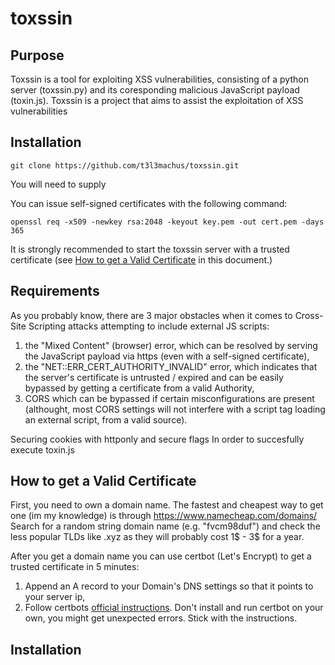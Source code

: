 # toxssin
## Purpose
Toxssin is a tool for exploiting XSS vulnerabilities, consisting of a python server (toxssin.py) and its coresponding malicious JavaScript payload (toxin.js).
Toxssin is a project that aims to assist the exploitation of XSS vulnerabilities 

## Installation
```
git clone https://github.com/t3l3machus/toxssin.git
```  
You will need to supply 

You can issue self-signed certificates with the following command:  
```
openssl req -x509 -newkey rsa:2048 -keyout key.pem -out cert.pem -days 365
```

It is strongly recommended to start the toxssin server with a trusted certificate (see [How to get a Valid Certificate](#How-to-get-a-Valid-Certificate) in this document.)

## Requirements
As you probably know, there are 3 major obstacles when it comes to Cross-Site Scripting attacks attempting to include external JS scripts:
1. the "Mixed Content" (browser) error, which can be resolved by serving the JavaScript payload via https (even with a self-signed certificate),
2. the "NET::ERR_CERT_AUTHORITY_INVALID" error, which indicates that the server's certificate is untrusted / expired and can be easily bypassed by getting a certificate from a valid Authority,  
3. CORS which can be bypassed if certain misconfigurations are present (althought, most CORS settings will not interfere with a script tag loading an external script, from a valid source).

Securing cookies with httponly and secure flags
In order to succesfully execute toxin.js 

## How to get a Valid Certificate
First, you need to own a domain name. The fastest and cheapest way to get one (im my knowledge) is through https://www.namecheap.com/domains/
Search for a random string domain name (e.g. "fvcm98duf") and check the less popular TLDs like .xyz as they will probably cost 1$ - 3$ for a year.

After you get a domain name you can use certbot (Let's Encrypt) to get a trusted certificate in 5 minutes:
1. Append an A record to your Domain's DNS settings so that it points to your server ip,
2. Follow certbots [official instructions](https://certbot.eff.org/instructions). Don't install and run certbot on your own, you might get unexpected errors. Stick with the instructions.

## Installation 

